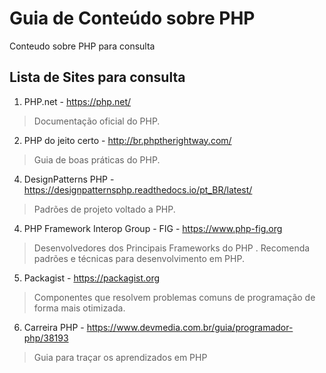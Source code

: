 # Guia de Conteúdo sobre PHP

Conteudo sobre PHP para consulta

## Lista de Sites para consulta

 1. PHP.net - https://php.net/

> Documentação oficial do PHP.

  2. PHP do jeito certo - http://br.phptherightway.com/

> Guia de boas práticas do PHP.

  4. DesignPatterns PHP - https://designpatternsphp.readthedocs.io/pt_BR/latest/

> Padrões de projeto voltado a PHP.

4. PHP Framework Interop Group - FIG - https://www.php-fig.org
    
> Desenvolvedores dos Principais Frameworks do PHP . Recomenda padrões e técnicas para desenvolvimento em PHP.

 5. Packagist - https://packagist.org
    
> Componentes que resolvem problemas comuns de programação de forma mais otimizada.

6. Carreira PHP - https://www.devmedia.com.br/guia/programador-php/38193

> Guia para traçar os aprendizados em PHP
